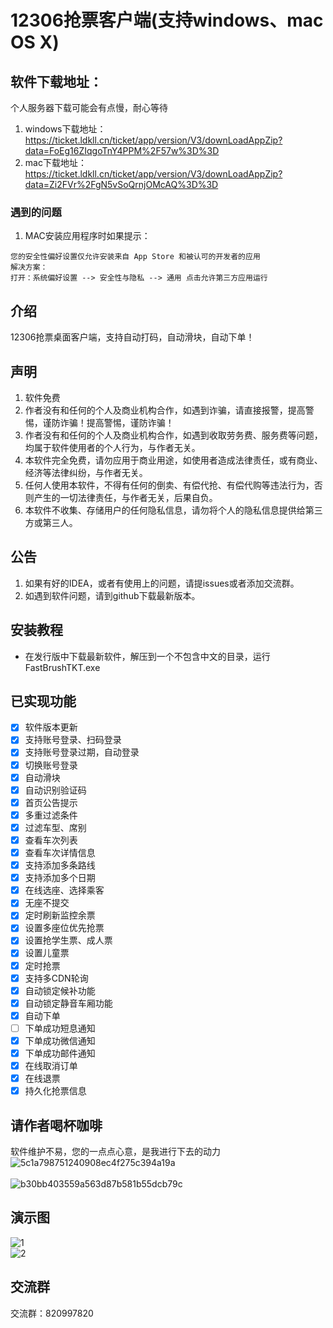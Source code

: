# 12306抢票客户端(支持windows、mac OS X)

## 软件下载地址：
个人服务器下载可能会有点慢，耐心等待   
1. windows下载地址：https://ticket.ldkll.cn/ticket/app/version/V3/downLoadAppZip?data=FoEg16ZIqgoTnY4PPM%2F57w%3D%3D
2. mac下载地址：https://ticket.ldkll.cn/ticket/app/version/V3/downLoadAppZip?data=Zi2FVr%2FgN5vSoQrnjOMcAQ%3D%3D
### 遇到的问题
1. MAC安装应用程序时如果提示：
```
您的安全性偏好设置仅允许安装来自 App Store 和被认可的开发者的应用
解决方案：
打开：系统偏好设置 --> 安全性与隐私 --> 通用 点击允许第三方应用运行
```


## 介绍
12306抢票桌面客户端，支持自动打码，自动滑块，自动下单！

## 声明
1. 软件免费
2. 作者没有和任何的个人及商业机构合作，如遇到诈骗，请直接报警，提高警惕，谨防诈骗！提高警惕，谨防诈骗！
3. 作者没有和任何的个人及商业机构合作，如遇到收取劳务费、服务费等问题，均属于软件使用者的个人行为，与作者无关。
4. 本软件完全免费，请勿应用于商业用途，如使用者造成法律责任，或有商业、经济等法律纠纷，与作者无关。
5. 任何人使用本软件，不得有任何的倒卖、有偿代抢、有偿代购等违法行为，否则产生的一切法律责任，与作者无关，后果自负。
6. 本软件不收集、存储用户的任何隐私信息，请勿将个人的隐私信息提供给第三方或第三人。

## 公告
1. 如果有好的IDEA，或者有使用上的问题，请提issues或者添加交流群。
2. 如遇到软件问题，请到github下载最新版本。

## 安装教程
- 在发行版中下载最新软件，解压到一个不包含中文的目录，运行FastBrushTKT.exe

## 已实现功能
- [x] 软件版本更新
- [x] 支持账号登录、扫码登录
- [x] 支持账号登录过期，自动登录
- [x] 切换账号登录
- [x] 自动滑块
- [x] 自动识别验证码
- [x] 首页公告提示
- [x] 多重过滤条件
- [x] 过滤车型、席别
- [x] 查看车次列表
- [x] 查看车次详情信息
- [x] 支持添加多条路线
- [x] 支持添加多个日期
- [x] 在线选座、选择乘客
- [x] 无座不提交
- [x] 定时刷新监控余票
- [x] 设置多座位优先抢票
- [x] 设置抢学生票、成人票
- [x] 设置儿童票
- [x] 定时抢票
- [x] 支持多CDN轮询
- [x] 自动锁定候补功能
- [x] 自动锁定静音车厢功能
- [x] 自动下单
- [ ] 下单成功短息通知
- [x] 下单成功微信通知
- [x] 下单成功邮件通知
- [x] 在线取消订单
- [x] 在线退票
- [x] 持久化抢票信息

## 请作者喝杯咖啡
软件维护不易，您的一点点心意，是我进行下去的动力  
![5c1a798751240908ec4f275c394a19a](https://user-images.githubusercontent.com/73157953/197716354-9bba4d5f-ca76-44ef-a449-64f4089c1201.jpg)&emsp;&emsp;&emsp;&emsp;&emsp;&emsp;&emsp;&emsp;&emsp;&emsp;&emsp;&emsp;&emsp;&emsp;&emsp;&emsp;&emsp;&emsp;&emsp;
![b30bb403559a563d87b581b55dcb79c](https://user-images.githubusercontent.com/73157953/197716377-3752a08f-470a-4973-840b-a5969dac819a.jpg)




## 演示图
![1](https://user-images.githubusercontent.com/73157953/197713472-1912c125-f39c-4f26-93b8-23584edb4d32.png)  
![2](https://user-images.githubusercontent.com/73157953/197926344-47f21c2d-dbca-4d2f-a034-1185dd9386fb.jpg)



## 交流群
交流群：820997820
